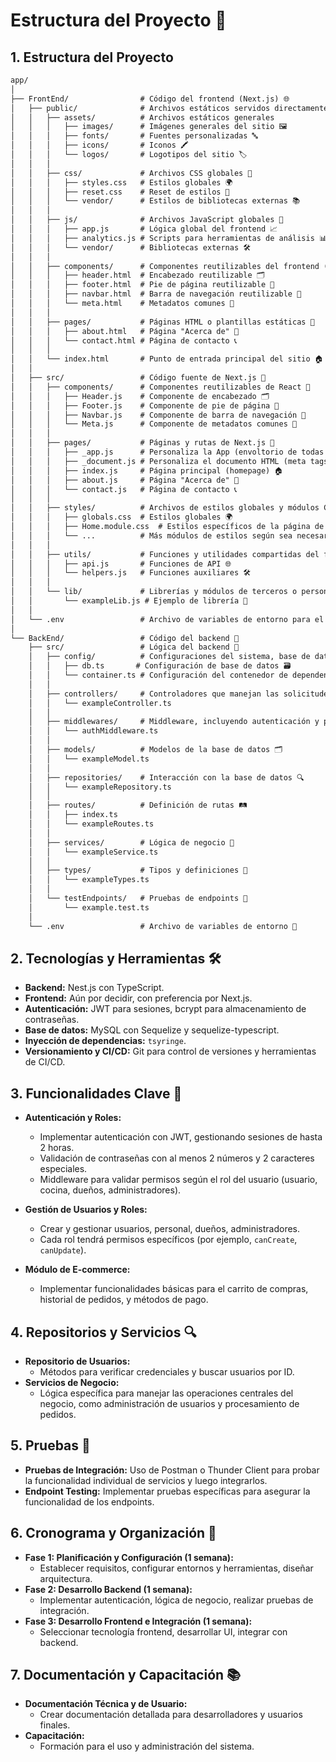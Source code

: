 # Estructura del Proyecto 🚀
## **1. Estructura del Proyecto**
```markdown
app/
│
├── FrontEnd/                # Código del frontend (Next.js) 🌐
│   ├── public/              # Archivos estáticos servidos directamente 📁
│   │   ├── assets/          # Archivos estáticos generales
│   │   │   ├── images/      # Imágenes generales del sitio 🖼️
│   │   │   ├── fonts/       # Fuentes personalizadas 🔤
│   │   │   ├── icons/       # Iconos 🖍️
│   │   │   └── logos/       # Logotipos del sitio 🏷️
│   │   │
│   │   ├── css/             # Archivos CSS globales 🧩
│   │   │   ├── styles.css   # Estilos globales 🌍
│   │   │   ├── reset.css    # Reset de estilos 🔄
│   │   │   └── vendor/      # Estilos de bibliotecas externas 📚
│   │   │
│   │   ├── js/              # Archivos JavaScript globales 📜
│   │   │   ├── app.js       # Lógica global del frontend 📈
│   │   │   ├── analytics.js # Scripts para herramientas de análisis 📊
│   │   │   └── vendor/      # Bibliotecas externas 🛠️
│   │   │
│   │   ├── components/      # Componentes reutilizables del frontend (HTML o JSX) 🔄
│   │   │   ├── header.html  # Encabezado reutilizable 🗂️
│   │   │   ├── footer.html  # Pie de página reutilizable 👣
│   │   │   ├── navbar.html  # Barra de navegación reutilizable 🧭
│   │   │   └── meta.html    # Metadatos comunes 🔖
│   │   │
│   │   ├── pages/           # Páginas HTML o plantillas estáticas 📑
│   │   │   ├── about.html   # Página "Acerca de" 📜
│   │   │   └── contact.html # Página de contacto 📞
│   │   │
│   │   └── index.html       # Punto de entrada principal del sitio 🏠
│   │
│   ├── src/                 # Código fuente de Next.js 🧩
│   │   ├── components/      # Componentes reutilizables de React 🔄
│   │   │   ├── Header.js    # Componente de encabezado 🗂️
│   │   │   ├── Footer.js    # Componente de pie de página 👣
│   │   │   ├── Navbar.js    # Componente de barra de navegación 🧭
│   │   │   └── Meta.js      # Componente de metadatos comunes 🔖
│   │   │
│   │   ├── pages/           # Páginas y rutas de Next.js 📑
│   │   │   ├── _app.js      # Personaliza la App (envoltorio de todas las páginas) 📦
│   │   │   ├── _document.js # Personaliza el documento HTML (meta tags, etc.) 📝
│   │   │   ├── index.js     # Página principal (homepage) 🏠
│   │   │   ├── about.js     # Página "Acerca de" 📜
│   │   │   └── contact.js   # Página de contacto 📞
│   │   │
│   │   ├── styles/          # Archivos de estilos globales y módulos CSS 🧩
│   │   │   ├── globals.css  # Estilos globales 🌍
│   │   │   ├── Home.module.css  # Estilos específicos de la página de inicio 🏠
│   │   │   └── ...          # Más módulos de estilos según sea necesario ✨
│   │   │
│   │   ├── utils/           # Funciones y utilidades compartidas del frontend 🔧
│   │   │   ├── api.js       # Funciones de API 🌐
│   │   │   └── helpers.js   # Funciones auxiliares 🛠️
│   │   │
│   │   └── lib/             # Librerías y módulos de terceros o personalizados 📚
│   │       └── exampleLib.js # Ejemplo de librería 📘
│   │
│   └── .env                 # Archivo de variables de entorno para el frontend 🔐
│
└── BackEnd/                 # Código del backend 🔧
    ├── src/                 # Lógica del backend 🧩
    │   ├── config/          # Configuraciones del sistema, base de datos, y contenedor de dependencias ⚙️
    │   │   ├── db.ts       # Configuración de base de datos 🗃️
    │   │   └── container.ts # Configuración del contenedor de dependencias 🔄
    │   │
    │   ├── controllers/     # Controladores que manejan las solicitudes HTTP 📡
    │   │   └── exampleController.ts
    │   │
    │   ├── middlewares/     # Middleware, incluyendo autenticación y permisos 🔒
    │   │   └── authMiddleware.ts
    │   │
    │   ├── models/          # Modelos de la base de datos 🗂️
    │   │   └── exampleModel.ts
    │   │
    │   ├── repositories/    # Interacción con la base de datos 🔍
    │   │   └── exampleRepository.ts
    │   │
    │   ├── routes/          # Definición de rutas 🛤️
    │   │   ├── index.ts
    │   │   └── exampleRoutes.ts
    │   │
    │   ├── services/        # Lógica de negocio 💼
    │   │   └── exampleService.ts
    │   │
    │   ├── types/           # Tipos y definiciones 📜
    │   │   └── exampleTypes.ts
    │   │
    │   └── testEndpoints/   # Pruebas de endpoints 🧪
    │       └── example.test.ts
    │
    └── .env                 # Archivo de variables de entorno 🔐
```

## **2. Tecnologías y Herramientas 🛠️**
- **Backend:** Nest.js con TypeScript.
- **Frontend:** Aún por decidir, con preferencia por Next.js.
- **Autenticación:** JWT para sesiones, bcrypt para almacenamiento de contraseñas.
- **Base de datos:** MySQL con Sequelize y sequelize-typescript.
- **Inyección de dependencias:** `tsyringe`.
- **Versionamiento y CI/CD:** Git para control de versiones y herramientas de CI/CD.

## **3. Funcionalidades Clave 🌟**
- **Autenticación y Roles:**
  - Implementar autenticación con JWT, gestionando sesiones de hasta 2 horas.
  - Validación de contraseñas con al menos 2 números y 2 caracteres especiales.
  - Middleware para validar permisos según el rol del usuario (usuario, cocina, dueños, administradores).
  
- **Gestión de Usuarios y Roles:**
  - Crear y gestionar usuarios, personal, dueños, administradores.
  - Cada rol tendrá permisos específicos (por ejemplo, `canCreate`, `canUpdate`).

- **Módulo de E-commerce:**
  - Implementar funcionalidades básicas para el carrito de compras, historial de pedidos, y métodos de pago.

## **4. Repositorios y Servicios 🔍**
- **Repositorio de Usuarios:**
  - Métodos para verificar credenciales y buscar usuarios por ID.
- **Servicios de Negocio:**
  - Lógica específica para manejar las operaciones centrales del negocio, como administración de usuarios y procesamiento de pedidos.

## **5. Pruebas 🧪**
- **Pruebas de Integración:** Uso de Postman o Thunder Client para probar la funcionalidad individual de servicios y luego integrarlos.
- **Endpoint Testing:** Implementar pruebas específicas para asegurar la funcionalidad de los endpoints.

## **6. Cronograma y Organización 📅**
- **Fase 1: Planificación y Configuración (1 semana):**
  - Establecer requisitos, configurar entornos y herramientas, diseñar arquitectura.
- **Fase 2: Desarrollo Backend (1 semana):**
  - Implementar autenticación, lógica de negocio, realizar pruebas de integración.
- **Fase 3: Desarrollo Frontend e Integración (1 semana):**
  - Seleccionar tecnología frontend, desarrollar UI, integrar con backend.

## **7. Documentación y Capacitación 📚**
- **Documentación Técnica y de Usuario:**
  - Crear documentación detallada para desarrolladores y usuarios finales.
- **Capacitación:**
  - Formación para el uso y administración del sistema.
```
